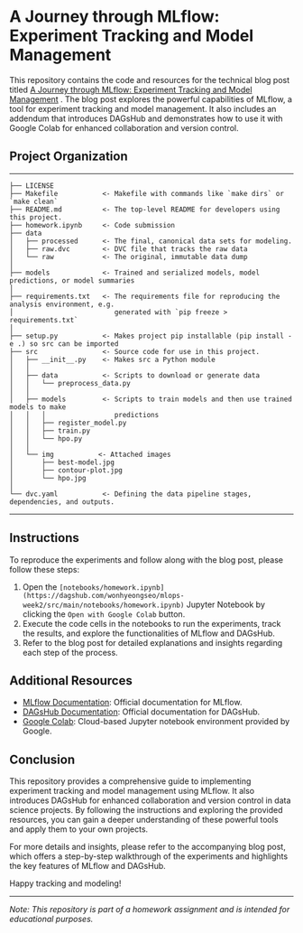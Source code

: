 # A Journey through MLflow: Experiment Tracking and Model Management

This repository contains the code and resources for the technical blog post titled [A Journey through MLflow: Experiment Tracking and Model Management](https://won.hashnode.dev/mlops-zoomcamp-week-2) . The blog post explores the powerful capabilities of MLflow, a tool for experiment tracking and model management. It also includes an addendum that introduces DAGsHub and demonstrates how to use it with Google Colab for enhanced collaboration and version control.

## Project Organization
------------

    ├── LICENSE
    ├── Makefile           <- Makefile with commands like `make dirs` or `make clean`
    ├── README.md          <- The top-level README for developers using this project.
    ├── homework.ipynb     <- Code submission
    ├── data
    │   ├── processed      <- The final, canonical data sets for modeling.
    │   ├── raw.dvc        <- DVC file that tracks the raw data
    │   └── raw            <- The original, immutable data dump
    │
    ├── models             <- Trained and serialized models, model predictions, or model summaries
    │
    ├── requirements.txt   <- The requirements file for reproducing the analysis environment, e.g.
    │                         generated with `pip freeze > requirements.txt`
    │
    ├── setup.py           <- Makes project pip installable (pip install -e .) so src can be imported
    ├── src                <- Source code for use in this project.
    │   ├── __init__.py    <- Makes src a Python module
    │   │
    │   ├── data           <- Scripts to download or generate data
    │   │   └── preprocess_data.py
    │   │
    │   ├── models         <- Scripts to train models and then use trained models to make
    │   │   │                 predictions
    │   │   ├── register_model.py
    │   │   ├── train.py
    │   │   └── hpo.py
    │   │
    │   └── img           <- Attached images
    │       ├── best-model.jpg
    │       ├── contour-plot.jpg
    │       └── hpo.jpg
    │
    └── dvc.yaml           <- Defining the data pipeline stages, dependencies, and outputs.


--------

## Instructions

To reproduce the experiments and follow along with the blog post, please follow these steps:

1. Open the `[notebooks/homework.ipynb](https://dagshub.com/wonhyeongseo/mlops-week2/src/main/notebooks/homework.ipynb)` Jupyter Notebook by clicking the `Open with Google Colab` button.
3. Execute the code cells in the notebooks to run the experiments, track the results, and explore the functionalities of MLflow and DAGsHub.
4. Refer to the blog post for detailed explanations and insights regarding each step of the process.

## Additional Resources

- [MLflow Documentation](https://mlflow.org/docs/home/): Official documentation for MLflow.
- [DAGsHub Documentation](https://docs.dagshub.com/): Official documentation for DAGsHub.
- [Google Colab](https://colab.research.google.com/): Cloud-based Jupyter notebook environment provided by Google.

## Conclusion

This repository provides a comprehensive guide to implementing experiment tracking and model management using MLflow. It also introduces DAGsHub for enhanced collaboration and version control in data science projects. By following the instructions and exploring the provided resources, you can gain a deeper understanding of these powerful tools and apply them to your own projects.

For more details and insights, please refer to the accompanying blog post, which offers a step-by-step walkthrough of the experiments and highlights the key features of MLflow and DAGsHub.

Happy tracking and modeling!

---
*Note: This repository is part of a homework assignment and is intended for educational purposes.*